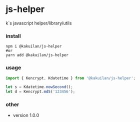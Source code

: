 # js-helper

k`s javascript helper/library/utils

### install

```shell
npm i @kakuilan/js-helper
#or
yarn add @kakuilan/js-helper
```

### usage

```js
import { Kencrypt, Kdatetime } from '@kakuilan/js-helper';

let s = Kdatetime.nowSecond();
let d = Kencrypt.md5('123456');
```

### other

- version 1.0.0

